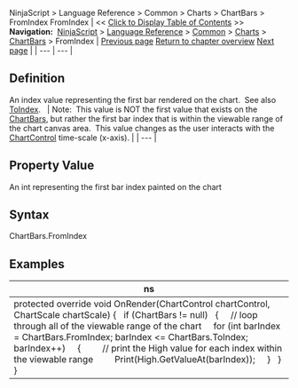 ﻿
NinjaScript > Language Reference > Common > Charts > ChartBars > FromIndex
FromIndex
| << [Click to Display Table of Contents](chartbars_fromindex.md) >> **Navigation:**     [NinjaScript](ninjascript-1.md) > [Language Reference](language_reference_wip-1.md) > [Common](common-1.md) > [Charts](chart-1.md) > [ChartBars](chartbars-1.md) > FromIndex | [Previous page](chartbars_count-1.md) [Return to chapter overview](chartbars-1.md) [Next page](chartbars_getbaridxbytime-1.md) |
| --- | --- |
## Definition
An index value representing the first bar rendered on the chart.  See also [ToIndex](chartbars_toindex-1.md).
 
| Note:  This value is NOT the first value that exists on the [ChartBars](chartbars-1.md), but rather the first bar index that is within the viewable range of the chart canvas area.  This value changes as the user interacts with the [ChartControl](chartcontrol-1.md) time-scale (x-axis). |
| --- |
 
## 
## Property Value
An int representing the first bar index painted on the chart
 
## Syntax
ChartBars.FromIndex 
## 
## Examples
| ns |
| --- |
| protected override void OnRender(ChartControl chartControl, ChartScale chartScale) {    if (ChartBars != null)    {      // loop through all of the viewable range of the chart      for (int barIndex = ChartBars.FromIndex; barIndex <= ChartBars.ToIndex; barIndex++)      {          // print the High value for each index within the viewable range          Print(High.GetValueAt(barIndex));      }    } } |

